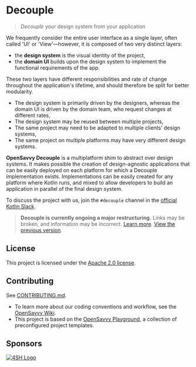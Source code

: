 # Decouple

> _Decouple_ your design system from your application

We frequently consider the entire user interface as a single layer, often called 'UI' or 'View'—however, it is composed of two very distinct layers:

- the **design system** is the visual identity of the project,
- the **domain UI** builds upon the design system to implement the functional requirements of the app.

These two layers have different responsibilities and rate of change throughout the application's lifetime, and should therefore be split for better modularity.

- The design system is primarily driven by the designers, whereas the domain UI is driven by the domain team, who request changes at different rates,
- The design system may be reused between multiple projects,
- The same project may need to be adapted to multiple clients' design systems,
- The same project on multiple platforms may have very different design systems.

**OpenSavvy Decouple** is a multiplatform shim to abstract over design systems.
It makes possible the creation of design-agnostic applications that can be easily deployed on each platform for which a Decouple implementation exists.
Implementations can be easily created for any platform where Kotlin runs, and mixed to allow developers to build an application in parallel of the final design system.

To discuss the project with us, join the `#decouple` channel in the [official Kotlin Slack](https://kotl.in/slack).

> **Decouple is currently ongoing a major restructuring.**
> Links may be broken, and information may be incorrect.
> [Learn more](https://gitlab.com/opensavvy/decouple/-/issues/192).
> [View the previous version](legacy).

## License

This project is licensed under the [Apache 2.0 license](LICENSE).

## Contributing

See [CONTRIBUTING.md](CONTRIBUTING.md).
- To learn more about our coding conventions and workflow, see the [OpenSavvy Wiki](https://gitlab.com/opensavvy/wiki/-/blob/main/README.md#wiki).
- This project is based on the [OpenSavvy Playground](docs/playground/README.md), a collection of preconfigured project templates.

## Sponsors

[![4SH Logo](https://www.4sh.fr/assets/img/svg/4sh_logo.svg)](https://www.4sh.fr/)
